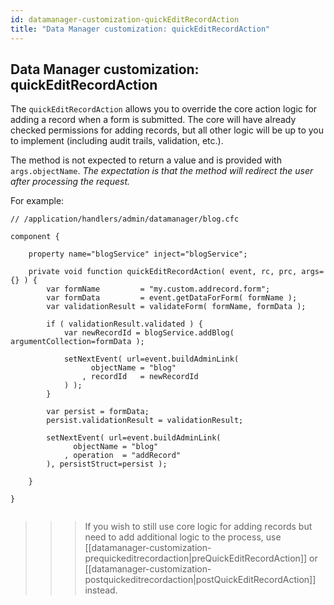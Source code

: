 ```yaml
---
id: datamanager-customization-quickEditRecordAction
title: "Data Manager customization: quickEditRecordAction"
---
```


## Data Manager customization: quickEditRecordAction

The `quickEditRecordAction` allows you to override the core action logic for adding a record when a form is submitted. The core will have already checked permissions for adding records, but all other logic will be up to you to implement (including audit trails, validation, etc.).

The method is not expected to return a value and is provided with `args.objectName`. _The expectation is that the method will redirect the user after processing the request._

For example:

```luceescript
// /application/handlers/admin/datamanager/blog.cfc

component {

	property name="blogService" inject="blogService";

	private void function quickEditRecordAction( event, rc, prc, args={} ) {
		var formName         = "my.custom.addrecord.form";
		var formData         = event.getDataForForm( formName );
		var validationResult = validateForm( formName, formData );

		if ( validationResult.validated ) {
			var newRecordId = blogService.addBlog( argumentCollection=formData );

			setNextEvent( url=event.buildAdminLink(
				  objectName = "blog"
				, recordId   = newRecordId
			) );
		}

		var persist = formData;
		persist.validationResult = validationResult;

		setNextEvent( url=event.buildAdminLink(
			  objectName = "blog"
			, operation  = "addRecord"
		), persistStruct=persist );

	}

}


```

>>> If you wish to still use core logic for adding records but need to add additional logic to the process, use [[datamanager-customization-prequickeditrecordaction|preQuickEditRecordAction]] or [[datamanager-customization-postquickeditrecordaction|postQuickEditRecordAction]] instead.